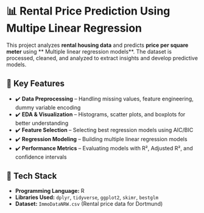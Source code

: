 # 📊 Rental Price Prediction Using Multipe Linear Regression

This project analyzes **rental housing data** and predicts **price per square meter** using ** Multiple linear regression models**. The dataset is processed, cleaned, and analyzed to extract insights and develop predictive models.

## 🔹 Key Features
- ✔️ **Data Preprocessing** – Handling missing values, feature engineering, dummy variable encoding  
- ✔️ **EDA & Visualization** – Histograms, scatter plots, and boxplots for better understanding  
- ✔️ **Feature Selection** – Selecting best regression models using AIC/BIC  
- ✔️ **Regression Modeling** – Building multiple linear regression models  
- ✔️ **Performance Metrics** – Evaluating models with R², Adjusted R², and confidence intervals  

## 🔹 Tech Stack
- **Programming Language:** R  
- **Libraries Used:** `dplyr`, `tidyverse`, `ggplot2`, `skimr`, `bestglm`  
- **Dataset:** `ImmoDataNRW.csv` (Rental price data for Dortmund)  
